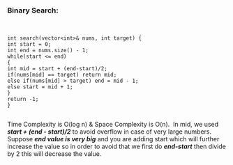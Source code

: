 ### Binary Search:
​
```
int search(vector<int>& nums, int target) {
int start = 0;
int end = nums.size() - 1;
while(start <= end)
{
int mid = start + (end-start)/2;
if(nums[mid] == target) return mid;
else if(nums[mid] > target) end = mid - 1;
else start = mid + 1;
}
return -1;
}
​
```
Time Complexity is O(log n) &
Space Complexity is O(n).
​
In mid, we used ***start + (end - start)/2*** to avoid overflow in case of very large numbers.
Suppose ***end value is very big*** and you are adding start which will further increase the value so in order to avoid that we first do ***end-start*** then divide by 2 this will decrease the value.
​
​
​
​
​